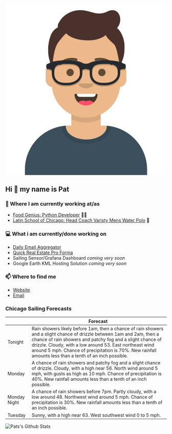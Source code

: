 [![Social banner for p-j-falconer](https://raw.githubusercontent.com/P-J-FALCONER/P-J-FALCONER/master/assets/avataaars.svg)](https://patfalconer.com/)
## Hi :wave: my name is Pat

### 💼 Where I am currently working at/as
- [Food Genius: Python Developer](https://getfoodgenius.com/) 🍔🐍
- [Latin School of Chicago: Head Coach Varisty Mens Water Polo](https://www.latinschool.org/) 🤽


### 💻 What i am currently/done working on
 - [Daily Email Aggregator](https://github.com/P-J-FALCONER/dott_daily_mail)
 - [Quick Real Estate Pro Forma](https://github.com/P-J-FALCONER/henry)
 - Sailing Sensor/Grafana Dashboard *coming very soon*
 - Google Earth KML Hosting Solution *coming very soon*

### 📫 Where to find me
 - [Website](https://patfalconer.com/)
 - [Email](mailto:patrick.j.falconer@gmail.com)


### Chicago Sailing Forecasts
|   | Forecast  |
|---|---|
| Tonight | Rain showers likely before 1am, then a chance of rain showers and a slight chance of drizzle between 1am and 2am, then a chance of rain showers and patchy fog and a slight chance of drizzle. Cloudy, with a low around 53. East northeast wind around 5 mph. Chance of precipitation is 70%. New rainfall amounts less than a tenth of an inch possible. |
| Monday | A chance of rain showers and patchy fog and a slight chance of drizzle. Cloudy, with a high near 56. North wind around 5 mph, with gusts as high as 10 mph. Chance of precipitation is 40%. New rainfall amounts less than a tenth of an inch possible. |
| Monday Night | A chance of rain showers before 7pm. Partly cloudy, with a low around 48. Northwest wind around 5 mph. Chance of precipitation is 30%. New rainfall amounts less than a tenth of an inch possible. |
| Tuesday | Sunny, with a high near 63. West southwest wind 0 to 5 mph. |

![Pats's Github Stats](https://github-readme-stats.vercel.app/api?username=p-j-falconer&show_icons=true&theme=radical)
